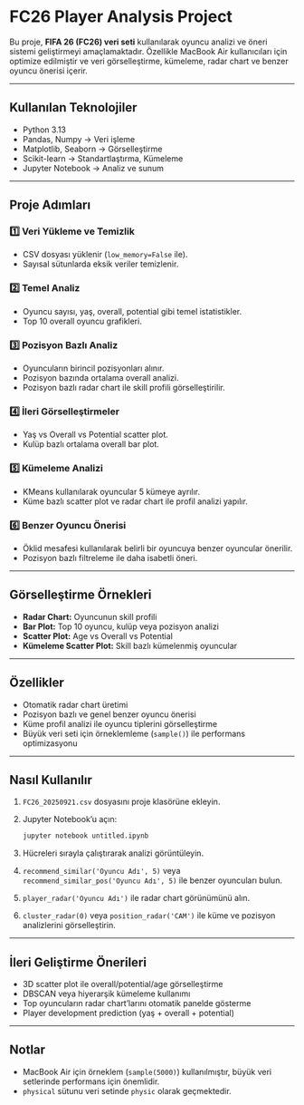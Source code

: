 # FC26 Player Analysis Project

Bu proje, **FIFA 26 (FC26) veri seti** kullanılarak oyuncu analizi ve öneri sistemi geliştirmeyi amaçlamaktadır. Özellikle MacBook Air kullanıcıları için optimize edilmiştir ve veri görselleştirme, kümeleme, radar chart ve benzer oyuncu önerisi içerir.

---


## Kullanılan Teknolojiler

* Python 3.13
* Pandas, Numpy → Veri işleme
* Matplotlib, Seaborn → Görselleştirme
* Scikit-learn → Standartlaştırma, Kümeleme
* Jupyter Notebook → Analiz ve sunum

---

## Proje Adımları

### 1️⃣ Veri Yükleme ve Temizlik

* CSV dosyası yüklenir (`low_memory=False` ile).
* Sayısal sütunlarda eksik veriler temizlenir.

### 2️⃣ Temel Analiz

* Oyuncu sayısı, yaş, overall, potential gibi temel istatistikler.
* Top 10 overall oyuncu grafikleri.

### 3️⃣ Pozisyon Bazlı Analiz

* Oyuncuların birincil pozisyonları alınır.
* Pozisyon bazında ortalama overall analizi.
* Pozisyon bazlı radar chart ile skill profili görselleştirilir.

### 4️⃣ İleri Görselleştirmeler

* Yaş vs Overall vs Potential scatter plot.
* Kulüp bazlı ortalama overall bar plot.

### 5️⃣ Kümeleme Analizi

* KMeans kullanılarak oyuncular 5 kümeye ayrılır.
* Küme bazlı scatter plot ve radar chart ile profil analizi yapılır.

### 6️⃣ Benzer Oyuncu Önerisi

* Öklid mesafesi kullanılarak belirli bir oyuncuya benzer oyuncular önerilir.
* Pozisyon bazlı filtreleme ile daha isabetli öneri.

---

## Görselleştirme Örnekleri

* **Radar Chart:** Oyuncunun skill profili
* **Bar Plot:** Top 10 oyuncu, kulüp veya pozisyon analizi
* **Scatter Plot:** Age vs Overall vs Potential
* **Kümeleme Scatter Plot:** Skill bazlı kümelenmiş oyuncular

---

## Özellikler

* Otomatik radar chart üretimi
* Pozisyon bazlı ve genel benzer oyuncu önerisi
* Küme profil analizi ile oyuncu tiplerini görselleştirme
* Büyük veri seti için örneklemleme (`sample()`) ile performans optimizasyonu

---

## Nasıl Kullanılır

1. `FC26_20250921.csv` dosyasını proje klasörüne ekleyin.
2. Jupyter Notebook’u açın:

   ```bash
   jupyter notebook untitled.ipynb
   ```
3. Hücreleri sırayla çalıştırarak analizi görüntüleyin.
4. `recommend_similar('Oyuncu Adı', 5)` veya `recommend_similar_pos('Oyuncu Adı', 5)` ile benzer oyuncuları bulun.
5. `player_radar('Oyuncu Adı')` ile radar chart görünümünü alın.
6. `cluster_radar(0)` veya `position_radar('CAM')` ile küme ve pozisyon analizlerini görselleştirin.

---

## İleri Geliştirme Önerileri

* 3D scatter plot ile overall/potential/age görselleştirme
* DBSCAN veya hiyerarşik kümeleme kullanımı
* Top oyuncuların radar chart’larını otomatik panelde gösterme
* Player development prediction (yaş + overall + potential)

---

## Notlar

* MacBook Air için örneklem (`sample(5000)`) kullanılmıştır, büyük veri setlerinde performans için önemlidir.
* `physical` sütunu veri setinde `physic` olarak geçmektedir.
